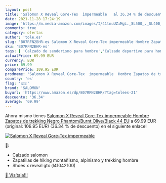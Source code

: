 ```yaml
---
layout: post
title: 'Salomon X Reveal Gore-Tex  impermeable   al 36.34 % de descuento'
date: 2021-11-28 17:24:19
image: 'https://m.media-amazon.com/images/I/41tmuUZiMgL._SL500_._SL400_.jpg'
comments: true
category: ofertas
author: 'tole.es'
slug: 'B07RFN2BHR-es Salomon X Reveal Gore-Tex impermeable Hombre Zapatos de...'
sku: 'B07RFN2BHR-es'
tags: [ 'Calzado de senderismo para hombre','Calzado deportivo para hombre','Zapatillas de senderismo para hombre','Zapatillas y calzado deportivo para hombre','Zapatos','Zapatos para hombre','Zapatos y complementos','salomon','zapatos', ]
actualPrice: 69.99 EUR
currency: EUR
price: 69.99
comparePrice: 109.95 EUR
prodname: 'Salomon X Reveal Gore-Tex  impermeable  Hombre Zapatos de trekking  Negro  Phantom/Burnt Olive/Black   44 EU'
country: 'es'
flag: '🇪🇸'
brand: 'SALOMON'
buyurl: 'https://www.amazon.es/dp/B07RFN2BHR/?tag=tolees-21'
descuento: '36.34'
average: '69.99'
---
```


Ahora mismo tienes [Salomon X Reveal Gore-Tex  impermeable  Hombre Zapatos de trekking  Negro  Phantom/Burnt Olive/Black   44 EU](https://www.amazon.es/dp/B07RFN2BHR/?tag=tolees-21) a 69.99 EUR (original: 109.95 EUR) (36.34 %  de descuento) en el siguiente enlace!

[![Salomon X Reveal Gore-Tex  impermeable  ](https://m.media-amazon.com/images/I/41tmuUZiMgL._SL500_._SL400_.jpg)](https://www.amazon.es/dp/B07RFN2BHR/?tag=tolees-21)

🔎:

- Calzado salomon
- Zapatillas de hiking montañismo, alpinismo y trekking hombre
- Shoes x reveal gtx (l41042100)

[🛒 Visítala!!!](https://www.amazon.es/dp/B07RFN2BHR/?tag=tolees-21)
